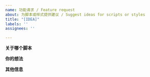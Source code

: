 ```yaml
---
name: 功能请求 / Feature request
about: 为脚本或样式提供建议 / Suggest ideas for scripts or styles
title: "[IDEA]"
labels: ''
assignees: ''

---
```


**关于哪个脚本**

<!--请删除本行并写明：是关于哪个脚本或样式，并写清版本号和安装来源-->

**你的想法**

<!--请删除本行并写明：你的想法以及实现效果，还有使用场景-->

**其他信息**

<!--请删除本行并写明：其他任何有帮助描述你的想法的内容-->
